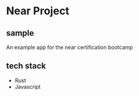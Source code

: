 # Near Project

## sample
An example app for the near certification bootcamp

## tech stack
- Rust
- Javascript 